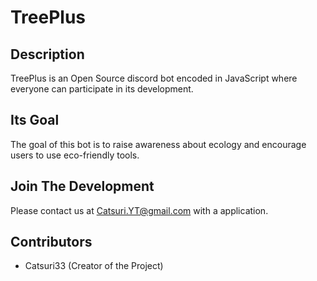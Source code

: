 # TreePlus

## Description

TreePlus is an Open Source discord bot encoded in JavaScript where everyone can participate in its development.

## Its Goal

The goal of this bot is to raise awareness about ecology and encourage users to use eco-friendly tools.

## Join The Development

Please contact us at Catsuri.YT@gmail.com with a application.

## Contributors
- Catsuri33 (Creator of the Project)
